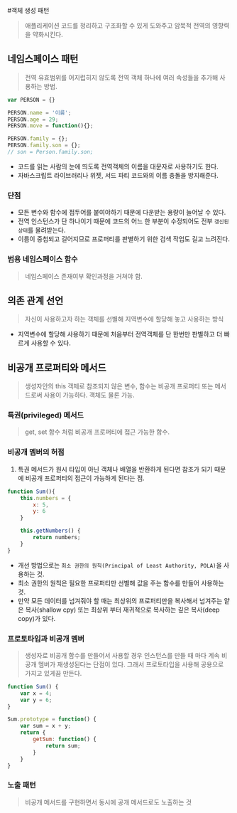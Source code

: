 #객체 생성 패턴
> 애플리케이션 코드를 정리하고 구조화할 수 있게 도와주고 암묵적 전역의 영향력을 약화시킨다.

## 네임스페이스 패턴
> 전역 유효범위를 어지럽히지 않도록 전역 객체 하나에 여러 속성들을 추가해 사용하는 방법.
```javascript
var PERSON = {}

PERSON.name = '이름';
PERSON.age = 29;
PERSON.move = function(){};

PERSON.family = {};
PERSON.family.son = {};
// son = Person.family.son;
```
- 코드를 읽는 사람의 눈에 띄도록 전역객체의 이름을 대문자로 사용하기도 한다.
- 자바스크립트 라이브러리나 위젯, 서드 파티 코드와의 이름 충돌을 방지해준다.

### 단점
- 모든 변수와 함수에 접두어를 붙여야하기 때문에 다운받는 용량이 늘어날 수 있다.
- 전역 인스턴스가 단 하나이기 때문에 코드의 어느 한 부분이 수정되어도 전부 `갱신된 상태`를 물려받는다.
- 이름이 중첩되고 길어지므로 프로퍼티를 판별하기 위한 검색 작업도 길고 느려진다.

### 범용 네임스페이스 함수
> 네임스페이스 존재여부 확인과정을 거쳐야 함.

## 의존 관계 선언
> 자신이 사용하고자 하는 객체를 선별해 지역변수에 할당해 놓고 사용하는 방식
- 지역변수에 할당해 사용하기 때문에 처음부터 전역객체를 단 한번만 판별하고 더 빠르게 사용할 수 있다.

## 비공개 프로퍼티와 메서드
> 생성자안의 this 객체로 참조되지 않은 변수, 함수는 비공개 프로퍼티 또는 메서드로써 사용이 가능하다. 객체도 물론 가능.

### 특권(privileged) 메서드 
> get, set 함수 처럼 비공개 프로퍼티에 접근 가능한 함수.

### 비공개 멤버의 허점
1. 특권 메서드가 원시 타입이 아닌 객체나 배열을 반환하게 된다면 참조가 되기 때문에 비공개 프로퍼티의 접근이 가능하게 된다는 점.
```javascript
function Sum(){
    this.numbers = {
        x: 5,
        y: 6
    }

    this.getNumbers() {
        return numbers;
    }
}
```
  - 개선 방법으로는 `최소 권한의 원칙(Principal of Least Authority, POLA)`을 사용하는 것.
  - 최소 권한의 원칙은 필요한 프로퍼티만 선별해 값을 주는 함수를 만들어 사용하는 것.
  - 만약 모든 데이터를 넘겨줘야 할 때는 최상위의 프로퍼티만을 복사해서 넘겨주는 얕은 복사(shallow cpy) 또는 최상위 부터 재귀적으로 복사하는 깊은 복사(deep copy)가 있다.

### 프로토타입과 비공개 멤버
> 생성자로 비공개 함수를 만들어서 사용할 경우 인스턴스를 만들 때 마다 계속 비공개 멤버가 재생성된다는 단점이 있다. 그래서 프로토타입을 사용해 공용으로 가지고 있게끔 만든다.
```javascript
function Sum() {
    var x = 4;
    var y = 6;
}

Sum.prototype = function() {
    var sum = x + y;
    return {
        getSum: function() {
            return sum;
        }
    }
}
```
### 노출 패턴
> 비공개 메서드를 구현하면서 동시에 공개 메서드로도 노출하는 것
